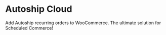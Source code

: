 # Autoship Cloud

Add Autoship recurring orders to WooCommerce. 
The ultimate solution for Scheduled Commerce!
